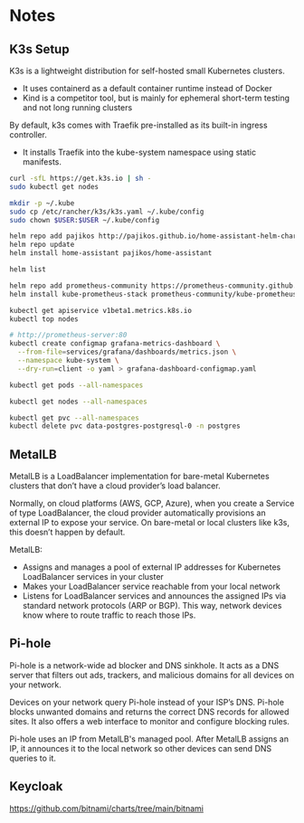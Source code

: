 # Notes

## K3s Setup

K3s is a lightweight distribution for self-hosted small Kubernetes clusters.

- It uses containerd as a default container runtime instead of Docker
- Kind is a competitor tool, but is mainly for ephemeral short-term testing and not long running clusters

By default, k3s comes with Traefik pre-installed as its built-in ingress controller.

- It installs Traefik into the kube-system namespace using static manifests.



``` sh
curl -sfL https://get.k3s.io | sh -
sudo kubectl get nodes

mkdir -p ~/.kube
sudo cp /etc/rancher/k3s/k3s.yaml ~/.kube/config
sudo chown $USER:$USER ~/.kube/config

helm repo add pajikos http://pajikos.github.io/home-assistant-helm-chart/
helm repo update
helm install home-assistant pajikos/home-assistant

helm list

helm repo add prometheus-community https://prometheus-community.github.io/helm-charts
helm install kube-prometheus-stack prometheus-community/kube-prometheus-stack --namespace monitoring --create-namespace

kubectl get apiservice v1beta1.metrics.k8s.io
kubectl top nodes

# http://prometheus-server:80
kubectl create configmap grafana-metrics-dashboard \
  --from-file=services/grafana/dashboards/metrics.json \
  --namespace kube-system \
  --dry-run=client -o yaml > grafana-dashboard-configmap.yaml

kubectl get pods --all-namespaces

kubectl get nodes --all-namespaces

kubectl get pvc --all-namespaces
kubectl delete pvc data-postgres-postgresql-0 -n postgres
```

## MetalLB

MetalLB is a LoadBalancer implementation for bare-metal Kubernetes clusters that don’t have a cloud provider’s load balancer.

Normally, on cloud platforms (AWS, GCP, Azure), when you create a Service of type LoadBalancer, the cloud provider automatically provisions an external IP to expose your service. On bare-metal or local clusters like k3s, this doesn’t happen by default.

MetalLB:

- Assigns and manages a pool of external IP addresses for Kubernetes LoadBalancer services in your cluster
- Makes your LoadBalancer service reachable from your local network
- Listens for LoadBalancer services and announces the assigned IPs via standard network protocols (ARP or BGP). This way, network devices know where to route traffic to reach those IPs.

## Pi-hole

Pi-hole is a network-wide ad blocker and DNS sinkhole. It acts as a DNS server that filters out ads, trackers, and malicious domains for all devices on your network.

Devices on your network query Pi-hole instead of your ISP’s DNS. Pi-hole blocks unwanted domains and returns the correct DNS records for allowed sites. It also offers a web interface to monitor and configure blocking rules.

Pi-hole uses an IP from MetalLB's managed pool. After MetalLB assigns an IP, it announces it to the local network so other devices can send DNS queries to it.


## Keycloak

https://github.com/bitnami/charts/tree/main/bitnami